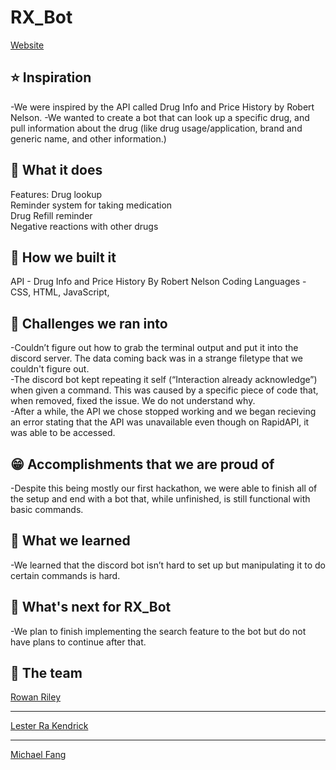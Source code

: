 # RX_Bot

<a href="https://hackmercedviii-rx-bot.webflow.io/" target="_blank">Website</a>

## :star: Inspiration

-We were inspired by the API called Drug Info and Price History by Robert Nelson.
-We wanted to create a bot that can look up a specific drug, and pull information about the drug (like drug usage/application, brand and generic name, and other information.)


## :dart: What it does

Features: 
Drug lookup<br>
Reminder system for taking medication<br>
Drug Refill reminder<br>
Negative reactions with other drugs


## :bricks: How we built it

API - Drug Info and Price History By Robert Nelson
Coding Languages - CSS, HTML, JavaScript, 



## :stop_sign: Challenges we ran into

-Couldn’t figure out how to grab the terminal output and put it into the discord server. The data coming back was in a strange filetype that we couldn't figure out.<br>
-The discord bot kept repeating it self (“Interaction already acknowledge”) when given a command. This was caused by a specific piece of code that, when removed, fixed the issue. We do not understand why. <br>
-After a while, the API we chose stopped working and we began recieving an error stating that the API was unavailable even though on RapidAPI, it was able to be accessed.



## :grin: Accomplishments that we are proud of

-Despite this being mostly our first hackathon, we were able to finish all of the setup and end with a bot that, while unfinished, is still functional with basic commands.

## :open_book: What we learned

-We learned that the discord bot isn’t hard to set up but manipulating it to do certain commands is hard. 


## :rocket: What's next for RX_Bot

-We plan to finish implementing the search feature to the bot but do not have plans to continue after that.

## :brain: The team

<a href="https://github.com/TheFailedFoodie" target="_blank">Rowan Riley</a>
<hr>
<a href="https://github.com/leskendrick828" target="_blank">Lester Ra Kendrick</a>
<hr>
<a href="https://github.com/FlyinPandaa" target="_blank">Michael Fang</a>


